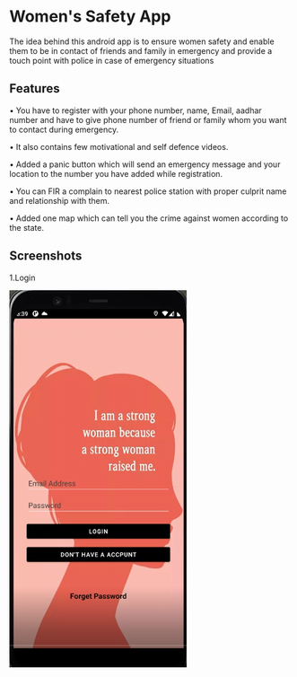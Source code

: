 # Women's Safety App

The idea behind this android app is to ensure women safety and enable them to be in contact of friends and family in emergency and provide a touch point with police in case of emergency situations

## Features

•	You have to register with your phone number, name, Email, aadhar number and have to give phone number of friend or family whom you want to contact during emergency. 

•	It also contains few motivational and self defence videos. 

•	Added a panic button which will send an emergency message and your location to the number you have added while registration. 

•	You can FIR a complain to nearest police station with proper culprit name and relationship with them. 

•	Added one map which can tell you the crime against women according to the state.

## Screenshots

1.Login

![](https://github.com/vijayshankarrealdeal/Java/blob/main/Images/Login.png)

